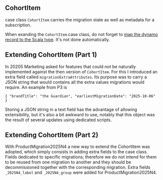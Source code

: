 
## CohortItem

case class `CohortItem` carries the migration state as well as metadata for a subscription.

When exanding the `CohortItem` case class, do not forget to [map the dynamo record to the Scala type](https://github.com/guardian/price-migration-engine/pull/1158). It's not done automatically.

## Extending CohortItem (Part 1)

In 20205 Marketing asked for features that could not be naturally implemented against the then version of `CohortItem`. For this I introduced an extra field called `migrationExtraAttributes`. Its purpose was to carry a JSON string that would contains all the extra values migrations would require. An example from P3 is 

```
{ "brandTitle": "the Guardian", "earliestMigrationDate": "2025-10-06" }
```

Storing a JSON string in a text field has the advantage of allowing extensibility, but it's also a bit awkward to use, notably that this object was the result of several updates using dedicated scripts.

## Extending CohortItem (Part 2)

With ProductMigration2025N4 a new way to extend the CohortItem was adopted, which simply consists in adding extra fields to the case class. Fields dedicated to specific migrations; therefore we do not intend for them to be reused from one migration to another and they should be decommissioned together with the corresponding migration. Extra fields `_2025N4_label` and `_2025N4_group` were added for ProductMigration2025N4.
